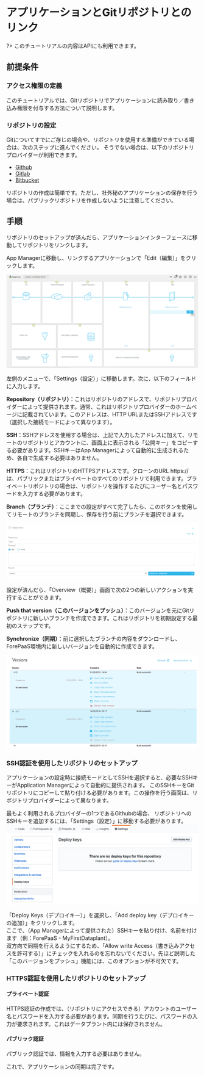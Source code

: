 # アプリケーションとGitリポジトリとのリンク 

?> このチュートリアルの内容はAPIにも利用できます。 

## 前提条件

### アクセス権限の定義

このチュートリアルでは、Gitリポジトリでアプリケーションに読み取り／書き込み権限を付与する方法について説明します。

### リポジトリの設定

Gitについてすでにご存じの場合や、リポジトリを使用する準備ができている場合は、次のステップに進んでください。
そうでない場合は、以下のリポジトリプロバイダーが利用できます。
- [Github](https://github.com)
- [Gitlab](https://gitlab.com)
- [Bitbucket](https://bitbucket.org)

リポジトリの作成は簡単です。ただし、社外秘のアプリケーションの保存を行う場合は、パブリックリポジトリを作成しないように注意してください。 

## 手順

リポジトリのセットアップが済んだら、アプリケーションインターフェースに移動してリポジトリをリンクします。 

App Managerに移動し、リンクするアプリケーションで「Edit（編集）」をクリックします。  

![app-manager-interface](picts/app-interface.png)

左側のメニューで、「Settings（設定）」に移動します。次に、以下のフィールドに入力します。

__Repository（リポジトリ）__：これはリポジトリのアドレスで、リポジトリプロバイダーによって提供されます。通常、これはリポジトリプロバイダーのホームページに記載されています。このアドレスは、HTTP URLまたはSSHアドレスです（選択した接続モードによって異なります）。

__SSH__：SSHアドレスを使用する場合は、上記で入力したアドレスに加えて、リモートのリポジトリとアカウントに、画面上に表示される「公開キー」をコピーする必要があります。SSHキーはApp Managerによって自動的に生成されるため、各自で生成する必要はありません。 

__HTTPS__：これはリポジトリのHTTPSアドレスです。クローンのURL https://は、パブリックまたはプライベートのすべてのリポジトリで利用できます。プライベートリポジトリの場合は、リポジトリを操作するたびにユーザー名とパスワードを入力する必要があります。 

__Branch（ブランチ）__：ここまでの設定がすべて完了したら、このボタンを使用してリモートのブランチを同期し、保存を行う前にブランチを選択できます。


![app-manager-interface](picts/git-repository-settings.png)

設定が済んだら、「Overview（概要）」画面で次の2つの新しいアクションを実行することができます。

__Push that version（このバージョンをプッシュ）__：このバージョンを元にGitリポジトリに新しいブランチを作成できます。これはリポジトリを初期設定する最初のステップです。

__Synchronize（同期）__：前に選択したブランチの内容をダウンロードし、ForePaaS環境内に新しいバージョンを自動的に作成できます。

![app-manager-interface](picts/versions-git-repository.png)

### SSH認証を使用したリポジトリのセットアップ

アプリケーションの設定時に接続モードとしてSSHを選択すると、必要なSSHキーがApplication Managerによって自動的に提供されます。
このSSHキーをGitリポジトリにコピーして貼り付ける必要があります。この操作を行う画面は、リポジトリプロバイダーによって異なります。

最もよく利用されるプロバイダーの1つであるGithubの場合、
リポジトリへのSSHキーを追加するには、「Settings（設定）」に移動する必要があります。  
![app-manager-interface](picts/github_settings.png)  

「Deploy Keys（デプロイキー）」を選択し、「Add deploy key（デプロイキーの追加）」をクリックします。  
ここで、（App Managerによって提供された）SSHキーを貼り付け、名前を付けます（例：ForePaaS - MyFirstDataplant）。  
双方向で同期を行えるようにするため、「Allow write Access（書き込みアクセスを許可する）」にチェックを入れるのを忘れないでください。先ほど説明した「このバージョンをプッシュ」機能には、このオプションが不可欠です。

### HTTPS認証を使用したリポジトリのセットアップ

#### プライベート認証
HTTPS認証の作成では、（リポジトリにアクセスできる）アカウントのユーザー名とパスワードを入力する必要があります。同期を行うたびに、パスワードの入力が要求されます。これはデータプラント内には保存されません。

#### パブリック認証
パブリック認証では、情報を入力する必要はありません。 

これで、アプリケーションの同期は完了です。





